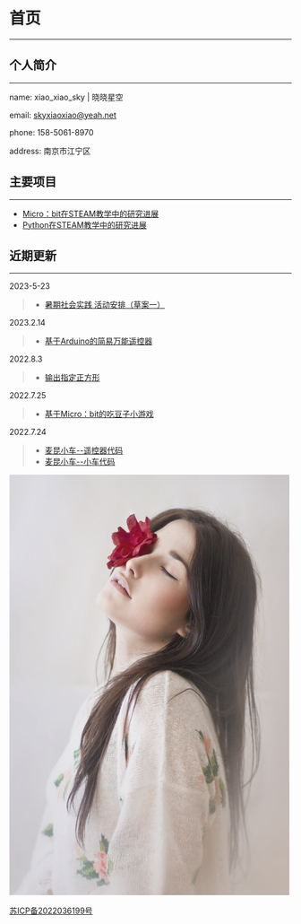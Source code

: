 # 首页

---

## 个人简介

---
name: xiao_xiao_sky | 晓晓星空

email: skyxiaoxiao@yeah.net

phone: 158-5061-8970

address: 南京市江宁区

## 主要项目

---

+ [Micro：bit在STEAM教学中的研究进展](https://songxiao1018.github.io/steam-micro-bit/)
+ [Python在STEAM教学中的研究进展](https://songxiao1018.github.io/steam-python/)

## 近期更新

---

2023-5-23

> + [暑期社会实践 活动安排（草案一）](https://songxiao1018.github.io/2023summer/)

2023.2.14

> + [基于Arduino的简易万能遥控器](https://songxiao1018.github.io/keyboard-nano/)

2022.8.3

> + [输出指定正方形](https://songxiao1018.github.io/python-draw/question1)

2022.7.25

> + [基于Micro：bit的吃豆子小游戏](https://songxiao1018.github.io/micro-bit-eat-ben/)

2022.7.24

> + [麦昆小车--遥控器代码](https://songxiao1018.github.io/micro-bit-out-car/)
> + [麦昆小车--小车代码](https://songxiao1018.github.io/micro-bit-in-car/)

![1](./imgs/1.png)

[苏ICP备2022036199号](https://beian.miit.gov.cn/)